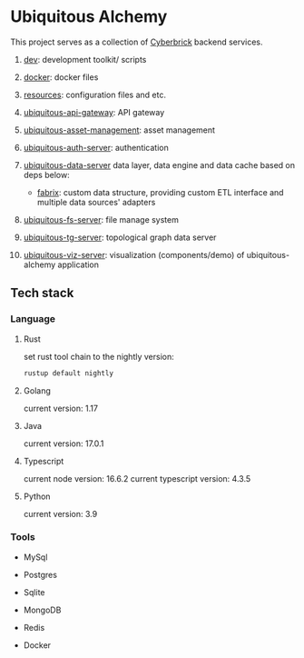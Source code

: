 # Ubiquitous Alchemy

This project serves as a collection of [Cyberbrick](https://github.com/Jacobbishopxy/cyberbrick) backend services.

1. [dev](./dev/README.md): development toolkit/ scripts

1. [docker](./docker/README.md): docker files

1. [resources](./resources/README.md): configuration files and etc.

1. [ubiquitous-api-gateway](./ubiquitous-api-gateway/README.md): API gateway

1. [ubiquitous-asset-management](./ubiquitous-asset-management/README.md): asset management

1. [ubiquitous-auth-server](./ubiquitous-auth-server/README.md): authentication

1. [ubiquitous-data-server](./ubiquitous-data-server/README.md) data layer, data engine and data cache based on deps below:

   - [fabrix](https://github.com/Jacobbishopxy/fabrix): custom data structure, providing custom ETL interface and multiple data sources' adapters

1. [ubiquitous-fs-server](./ubiquitous-fs-server/README.md): file manage system

1. [ubiquitous-tg-server](./ubiquitous-tg-server/README.md): topological graph data server

1. [ubiquitous-viz-server](./ubiquitous-viz-server/README.md): visualization (components/demo) of ubiquitous-alchemy application

## Tech stack

### Language

1. Rust

   set rust tool chain to the nightly version:

   ```sh
   rustup default nightly
   ```

1. Golang

   current version: 1.17

1. Java

   current version: 17.0.1

1. Typescript

   current node version: 16.6.2
   current typescript version: 4.3.5

1. Python

   current version: 3.9

### Tools

- MySql

- Postgres

- Sqlite

- MongoDB

- Redis

- Docker
